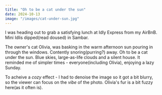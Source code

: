 ```yaml
---
title: "Oh to be a cat under the sun"
date: 2024-10-13
image: "/images/cat-under-sun.jpg"
---
```


I was heading out to grab a satisfying lunch at Idly Express from my AirBnB. Mini Idlis dipped(read doused) in Sambar.

The owner's cat Olivia, was basking in the warm afternoon sun pouring in through the windows. Contently snoring(purring?) away. Oh to be a cat under the sun. Blue skies, large-as-life clouds and a silent house. It reminded me of simpler times - everyone(including Olivia), enjoying a lazy Sunday.

To acheive a _cozy_ effect - I had to denoise the image so it got a bit blurry, so the viewer can focus on the _vibe_ of the photo. Olivia's fur is a bit fuzzy here(as it often is).

